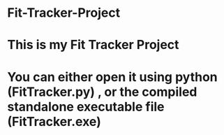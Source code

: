 # Fit-Tracker-Project
# This is my Fit Tracker Project
# You can either open it using python (**FitTracker.py**) , or the compiled standalone executable file (**FitTracker.exe**)
